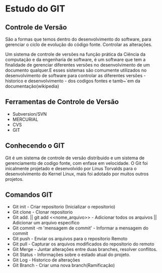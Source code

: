 
# Estudo do GIT

## Controle de Versão 

São a formas que temos dentro do desenvolvimento do software, para gerenciar o ciclo de evolução do código fonte. Controlar as alterações.

Um sistema de controle de versões na função prática da Ciência da computação e da engenharia de software, é um software que tem a finalidade de gerenciar diferentes versões no desenvolvimento de um documento qualquer.E esses sistemas são comumente utilizados no desenvolvimento de software para controlar as diferentes versões - historico e desenvolvimento - dos codigos fontes e tamb~´em da documentação(wikipedia)

## Ferramentas de Controle de Versão 
 - Subversion/SVN
 - MERCURIAL
 - CVS
 - GIT
 
 ## Conhecendo o GIT
 Git é um sistema de controle de versão distribuido e um sistema de gerenciamento de codigo fonte, com enfase em velocidade. O Git foi inicalmente projetado e desenvolvido por Linus Torvalds  para o desenvolvimento do Kernel Linux, mais foi adotado por muitos outros projetos.
 
 
 ## Comandos GIT
 
 - Git init                             -  Criar repositorio (Inicializar o repositorio)
 - Git clone                            - Clonar repositorio
 - Git add. || git add <<nome_arquivo>> - Adicionar todos os arquivos || Adicionar um arquivo especifico
 - Git commit -m 'mensagem de commit'   - Informar a mensagem do commit 
 - Git push                             - Enviar os arquivos para o repositorio Remoto 
 - Git pull                             - Capturar os arquivos modificados do repositorio do remoto
 - Git Merge                            - Juntar alterações entre duas branches, resolver conflitos.
 - Git Status                           - Informações sobre o estado atual do projeto.
 - Git Log                              - Historico de alterações
 - Git Branch                           - Criar uma nova branch(Ramificação)
 
 


